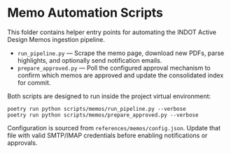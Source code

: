 # Memo Automation Scripts

This folder contains helper entry points for automating the INDOT Active Design
Memos ingestion pipeline.

- `run_pipeline.py` — Scrape the memo page, download new PDFs, parse highlights,
  and optionally send notification emails.
- `prepare_approved.py` — Poll the configured approval mechanism to confirm
  which memos are approved and update the consolidated index for commit.

Both scripts are designed to run inside the project virtual environment:

```
poetry run python scripts/memos/run_pipeline.py --verbose
poetry run python scripts/memos/prepare_approved.py --verbose
```

Configuration is sourced from `references/memos/config.json`. Update that file
with valid SMTP/IMAP credentials before enabling notifications or approvals.
